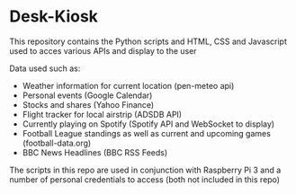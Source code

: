 # Desk-Kiosk
This repository contains the Python scripts and HTML, CSS and Javascript used to acces various APIs and display to the user

Data used such as:

- Weather information for current location (pen-meteo api)
- Personal events (Google Calendar)
- Stocks and shares (Yahoo Finance)
- Flight tracker for local airstrip (ADSDB API)
- Currently playing on Spotify (Spotify API and WebSocket to display)
- Football League standings as well as current and upcoming games (football-data.org)
- BBC News Headlines (BBC RSS Feeds)

The scripts in this repo are used in conjunction with Raspberry Pi 3 and a number of personal credentials to access (both not included in this repo)
